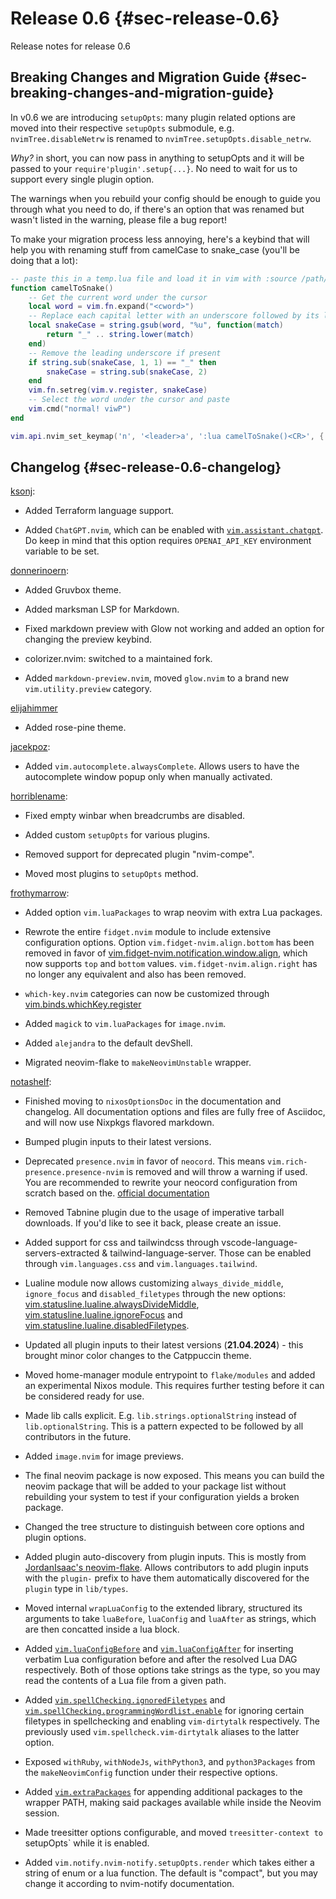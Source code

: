 # Release 0.6 {#sec-release-0.6}

Release notes for release 0.6

## Breaking Changes and Migration Guide {#sec-breaking-changes-and-migration-guide}

In v0.6 we are introducing `setupOpts`: many plugin related options are moved into their respective `setupOpts`
submodule, e.g. `nvimTree.disableNetrw` is renamed to `nvimTree.setupOpts.disable_netrw`.

_Why?_ in short, you can now pass in anything to setupOpts and it will be passed to your `require'plugin'.setup{...}`.
No need to wait for us to support every single plugin option.

The warnings when you rebuild your config should be enough to guide you through what you need to do, if there's an
option that was renamed but wasn't listed in the warning, please file a bug report!

To make your migration process less annoying, here's a keybind that will help you with renaming stuff from camelCase to
snake_case (you'll be doing that a lot):

```lua
-- paste this in a temp.lua file and load it in vim with :source /path/to/temp.lua
function camelToSnake()
    -- Get the current word under the cursor
    local word = vim.fn.expand("<cword>")
    -- Replace each capital letter with an underscore followed by its lowercase equivalent
    local snakeCase = string.gsub(word, "%u", function(match)
        return "_" .. string.lower(match)
    end)
    -- Remove the leading underscore if present
    if string.sub(snakeCase, 1, 1) == "_" then
        snakeCase = string.sub(snakeCase, 2)
    end
    vim.fn.setreg(vim.v.register, snakeCase)
    -- Select the word under the cursor and paste
    vim.cmd("normal! viwP")
end

vim.api.nvim_set_keymap('n', '<leader>a', ':lua camelToSnake()<CR>', { noremap = true, silent = true })
```

## Changelog {#sec-release-0.6-changelog}

[ksonj](https://github.com/ksonj):

- Added Terraform language support.

- Added `ChatGPT.nvim`, which can be enabled with [`vim.assistant.chatgpt`](vim.assistant.chatgpt). Do
  keep in mind that this option requires `OPENAI_API_KEY` environment variable to be set.

[donnerinoern](https://github.com/donnerinoern):

- Added Gruvbox theme.

- Added marksman LSP for Markdown.

- Fixed markdown preview with Glow not working and added an option for changing the preview keybind.

- colorizer.nvim: switched to a maintained fork.

- Added `markdown-preview.nvim`, moved `glow.nvim` to a brand new `vim.utility.preview` category.

[elijahimmer](https://github.com/elijahimmer)

- Added rose-pine theme.

[jacekpoz](https://jacekpoz.pl):

- Added `vim.autocomplete.alwaysComplete`. Allows users to have the autocomplete window popup only when manually activated.

[horriblename](https://github.com/horriblename):

- Fixed empty winbar when breadcrumbs are disabled.

- Added custom `setupOpts` for various plugins.

- Removed support for deprecated plugin "nvim-compe".

- Moved most plugins to `setupOpts` method.

[frothymarrow](https://github.com/frothymarrow):

- Added option `vim.luaPackages` to wrap neovim with extra Lua packages.

- Rewrote the entire `fidget.nvim` module to include extensive configuration options. Option `vim.fidget-nvim.align.bottom` has
  been removed in favor of [vim.fidget-nvim.notification.window.align](vim.fidget-nvim.notification.window.align), which now supports
  `top` and `bottom` values. `vim.fidget-nvim.align.right` has no longer any equivalent and also has been removed.

- `which-key.nvim` categories can now be customized through [vim.binds.whichKey.register](vim.binds.whichKey.register)

- Added `magick` to `vim.luaPackages` for `image.nvim`.

- Added `alejandra` to the default devShell.

- Migrated neovim-flake to `makeNeovimUnstable` wrapper.

[notashelf](https://github.com/notashelf):

- Finished moving to `nixosOptionsDoc` in the documentation and changelog. All documentation options
  and files are fully free of Asciidoc, and will now use Nixpkgs flavored markdown.

- Bumped plugin inputs to their latest versions.

- Deprecated `presence.nvim` in favor of `neocord`. This means `vim.rich-presence.presence-nvim` is removed and will throw
  a warning if used. You are recommended to rewrite your neocord configuration from scratch based on the.
  [official documentation](https://github.com/IogaMaster/neocord)

- Removed Tabnine plugin due to the usage of imperative tarball downloads. If you'd like to see it back, please create an issue.

- Added support for css and tailwindcss through vscode-language-servers-extracted & tailwind-language-server.
  Those can be enabled through `vim.languages.css` and `vim.languages.tailwind`.

- Lualine module now allows customizing `always_divide_middle`, `ignore_focus` and `disabled_filetypes` through the new
  options: [vim.statusline.lualine.alwaysDivideMiddle](vim.statusline.lualine.alwaysDivideMiddle),
  [vim.statusline.lualine.ignoreFocus](vim.statusline.lualine.ignoreFocus) and
  [vim.statusline.lualine.disabledFiletypes](vim.statusline.lualine.disabledFiletypes).

- Updated all plugin inputs to their latest versions (**21.04.2024**) - this brought minor color changes to the Catppuccin
  theme.

- Moved home-manager module entrypoint to `flake/modules` and added an experimental Nixos module. This requires further testing
  before it can be considered ready for use.

- Made lib calls explicit. E.g. `lib.strings.optionalString` instead of `lib.optionalString`. This is a pattern expected
  to be followed by all contributors in the future.

- Added `image.nvim` for image previews.

- The final neovim package is now exposed. This means you can build the neovim package that will be added to your
  package list without rebuilding your system to test if your configuration yields a broken package.

- Changed the tree structure to distinguish between core options and plugin options.

- Added plugin auto-discovery from plugin inputs. This is mostly from
  [JordanIsaac's neovim-flake](https://github.com/jordanisaacs/neovim-flake). Allows contributors to add plugin inputs
  with the `plugin-` prefix to have them automatically discovered for the `plugin` type in `lib/types`.

- Moved internal `wrapLuaConfig` to the extended library, structured its arguments to take `luaBefore`, `luaConfig`
  and `luaAfter` as strings, which are then concatted inside a lua block.

- Added [`vim.luaConfigBefore`](vim.luaConfigBefore) and [`vim.luaConfigAfter`](vim.luaConfigAfter)
  for inserting verbatim Lua configuration before and after the resolved Lua DAG respectively. Both of those options
  take strings as the type, so you may read the contents of a Lua file from a given path.

- Added [`vim.spellChecking.ignoredFiletypes`](vim.spellChecking.ignoredFiletypes)
  and [`vim.spellChecking.programmingWordlist.enable`](vim.spellChecking.programmingWordlist.enable) for ignoring certain filetypes
  in spellchecking and enabling `vim-dirtytalk` respectively. The previously used `vim.spellcheck.vim-dirtytalk` aliases to the latter
  option.

- Exposed `withRuby`, `withNodeJs`, `withPython3`, and `python3Packages` from the `makeNeovimConfig` function under their respective options.

- Added [`vim.extraPackages`](vim.extraPackages) for appending additional packages to the wrapper PATH, making said packages available
  while inside the Neovim session.

- Made treesitter options configurable, and moved `treesitter-context to
`setupOpts` while it is enabled.

- Added `vim.notify.nvim-notify.setupOpts.render` which takes either a string of enum or
  a lua function. The default is "compact", but you may change it according to
  nvim-notify documentation.
